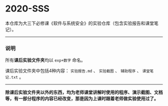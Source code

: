 # 2020-SSS
本仓库为大三下必修课《软件与系统安全》的实验仓库（包含实验报告和课堂笔记）。

------

### 说明
所有**课后实验文件夹**均以 `exp+数字` 命名。

课后实验文件夹中包括4种内容： `实验报告.md` 、 `实验截图` 、 `辅助程序` 、 `课堂笔记.txt` 。

------

**除课后实验文件夹以外的东西，均为老师课堂讲解时使用的程序、演示截图、文档等，有一部分程序的内容已经改变，那是因为上课时跟着老师做实验使用过了。**

